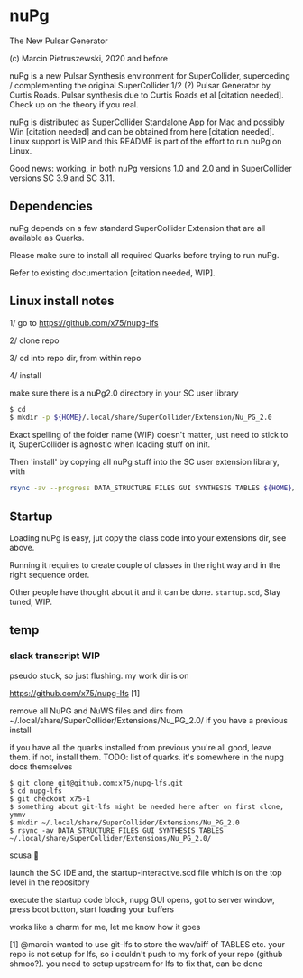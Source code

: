 # nuPg

The New Pulsar Generator

(c) Marcin Pietruszewski, 2020 and before

nuPg is a new Pulsar Synthesis environment for SuperCollider,
superceding / complementing the original SuperCollider 1/2 (?) Pulsar
Generator by Curtis Roads. Pulsar synthesis due to Curtis Roads et al
[citation needed]. Check up on the theory if you real.

nuPg is distributed as SuperCollider Standalone App for Mac and
possibly Win [citation needed] and can be obtained from here [citation needed]. Linux support is WIP and this README
is part of the effort to run nuPg on Linux.

Good news: working, in both nuPg versions 1.0 and 2.0 and in
SuperCollider versions SC 3.9 and SC 3.11.

## Dependencies

nuPg depends on a few standard SuperCollider Extension that are all available as Quarks.

Please make sure to install all required Quarks before trying to run nuPg.

Refer to existing documentation [citation needed, WIP].

## Linux install notes

1/ go to https://github.com/x75/nupg-lfs

2/ clone repo

3/ cd into repo dir, from within repo

4/ install

make sure there is a nuPg2.0 directory in your SC user library

``` bash
$ cd
$ mkdir -p ${HOME}/.local/share/SuperCollider/Extension/Nu_PG_2.0
```

Exact spelling of the folder name (WIP) doesn't matter, just need to stick to it, SuperCollider is agnostic when loading stuff on init.

Then 'install' by copying all nuPg stuff into the SC user extension library, with

``` bash
rsync -av --progress DATA_STRUCTURE FILES GUI SYNTHESIS TABLES ${HOME}/.local/share/SuperCollider/Extensions/Nu_PG_2.0/
```

## Startup

Loading nuPg is easy, jut copy the class code into your extensions dir, see above.

Running it requires to create couple of classes in the right way and in the right sequence order.

Other people have thought about it and it can be done. `startup.scd`, Stay tuned, WIP.


## temp
### slack transcript WIP

pseudo stuck, so just flushing. my work dir is on

https://github.com/x75/nupg-lfs [1]

remove all NuPG and NuWS files and dirs from  ~/.local/share/SuperCollider/Extensions/Nu_PG_2.0/ if you have a previous install

if you have all the quarks installed from previous you're all good, leave them. if not, install them. TODO: list of quarks. it's somewhere in the nupg docs themselves

```
$ git clone git@github.com:x75/nupg-lfs.git
$ cd nupg-lfs
$ git checkout x75-1
$ something about git-lfs might be needed here after on first clone, ymmv
$ mkdir ~/.local/share/SuperCollider/Extensions/Nu_PG_2.0
$ rsync -av DATA_STRUCTURE FILES GUI SYNTHESIS TABLES ~/.local/share/SuperCollider/Extensions/Nu_PG_2.0/
```

scusa :shrug:

launch the SC IDE and, the startup-interactive.scd file which is on the top level in the repository

execute the startup code block, nupg GUI opens, got to server window, press boot button, start loading your buffers

works like a charm for me, let me know how it goes

[1] @marcin wanted to use git-lfs to store the wav/aiff of TABLES etc. your repo is not setup for lfs, so i couldn't push to my fork of your repo (github shmoo?). you need to setup upstream for lfs to fix that, can be done

